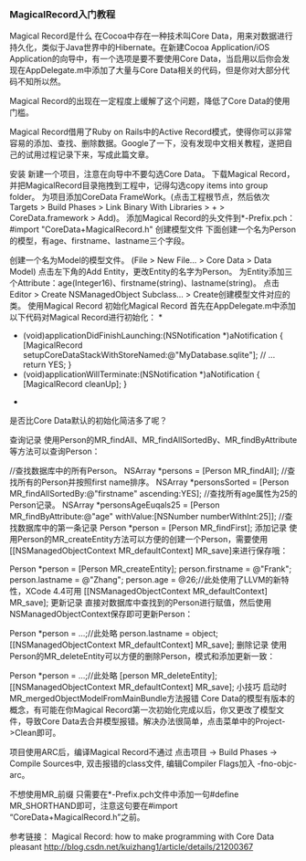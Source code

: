 ### MagicalRecord入门教程

Magical Record是什么
在Cocoa中存在一种技术叫Core Data，用来对数据进行持久化，类似于Java世界中的Hibernate。在新建Cocoa Application/iOS Application的向导中，有一个选项是要不要使用Core Data，当启用以后你会发现在AppDelegate.m中添加了大量与Core Data相关的代码，但是你对大部分代码不知所以然。

Magical Record的出现在一定程度上缓解了这个问题，降低了Core Data的使用门槛。

Magical Record借用了Ruby on Rails中的Active Record模式，使得你可以非常容易的添加、查找、删除数据。Google了一下，没有发现中文相关教程，遂把自己的试用过程记录下来，写成此篇文章。

安装
新建一个项目，注意在向导中不要勾选Core Data。
下载Magical Record，并把MagicalRecord目录拖拽到工程中，记得勾选copy items into group folder。
为项目添加CoreData FrameWork。(点击工程根节点，然后依次Targets > Build Phases > Link Binary With Libraries > + > CoreData.framework > Add)。
添加Magical Record的头文件到*-Prefix.pch：
 #import "CoreData+MagicalRecord.h"
创建模型文件
下面创建一个名为Person的模型，有age、firstname、lastname三个字段。

创建一个名为Model的模型文件。 (File > New File… > Core Data > Data Model)
点击左下角的Add Entity，更改Entity的名字为Person。
为Entity添加三个Attribute：age(Integer16)、firstname(string)、lastname(string)。
点击Editor > Create NSManagedObject Subclass… > Create创建模型文件对应的类。
使用Magical Record
初始化Magical Record
首先在AppDelegate.m中添加以下代码对Magical Record进行初始化：
*
- (void)applicationDidFinishLaunching:(NSNotification *)aNotification
{
    [MagicalRecord setupCoreDataStackWithStoreNamed:@"MyDatabase.sqlite"];
    // ...
    return YES;
}
- (void)applicationWillTerminate:(NSNotification *)aNotification
{
    [MagicalRecord cleanUp];
}
*
是否比Core Data默认的初始化简洁多了呢？

查询记录
使用Person的MR_findAll、MR_findAllSortedBy、MR_findByAttribute等方法可以查询Person：

//查找数据库中的所有Person。
NSArray *persons = [Person MR_findAll];
//查找所有的Person并按照first name排序。
NSArray *personsSorted = [Person MR_findAllSortedBy:@"firstname" ascending:YES];
//查找所有age属性为25的Person记录。
NSArray *personsAgeEuqals25   = [Person MR_findByAttribute:@"age" withValue:[NSNumber numberWithInt:25]];
//查找数据库中的第一条记录
Person *person = [Person MR_findFirst];
添加记录
使用Person的MR_createEntity方法可以方便的创建一个Person，需要使用[[NSManagedObjectContext MR_defaultContext] MR_save]来进行保存哦：

Person *person = [Person MR_createEntity];
person.firstname = @"Frank";
person.lastname = @"Zhang";
person.age = @26;//此处使用了LLVM的新特性，XCode 4.4可用
[[NSManagedObjectContext MR_defaultContext] MR_save];
更新记录
直接对数据库中查找到的Person进行赋值，然后使用NSManagedObjectContext保存即可更新Person：

Person *person = ...;//此处略
person.lastname = object;        
[[NSManagedObjectContext MR_defaultContext] MR_save];
删除记录
使用Person的MR_deleteEntity可以方便的删除Person，模式和添加更新一致：

Person *person = ...;//此处略
[person MR_deleteEntity];
[[NSManagedObjectContext MR_defaultContext] MR_save];
小技巧
启动时MR_mergedObjectModelFromMainBundle方法报错
Core Data的模型有版本的概念，有可能在你Magical Record第一次初始化完成以后，你又更改了模型文件，导致Core Data去合并模型报错。解决办法很简单，点击菜单中的Project->Clean即可。

项目使用ARC后，编译Magical Record不通过
点击项目 -> Build Phases -> Compile Sources中, 双击报错的class文件, 编辑Compiler Flags加入 -fno-objc-arc。

不想使用MR_前缀
只需要在*-Prefix.pch文件中添加一句#define MR_SHORTHAND即可，注意这句要在#import “CoreData+MagicalRecord.h”之前。

参考链接：
Magical Record: how to make programming with Core Data pleasant
http://blog.csdn.net/kuizhang1/article/details/21200367
